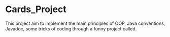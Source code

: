 # Cards_Project
This project aim to implement the main principles of OOP, Java conventions, Javadoc, some tricks of coding through a funny project called.
